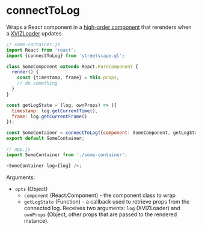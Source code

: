 # connectToLog

Wraps a React component in a
[high-order component](https://reactjs.org/docs/higher-order-components.html) that rerenders when a
[XVIZLoader](/docs/api-reference/xviz-loader-interface.md) updates.

```jsx
// some-container.js
import React from 'react';
import {connectToLog} from 'streetscape.gl';

class SomeComponent extends React.PureComponent {
  render() {
    const {timestamp, frame} = this.props;
    // do something
  }
}

const getLogState = (log, ownProps) => ({
  timestamp: log.getCurrentTime(),
  frame: log.getCurrentFrame()
});

const SomeContainer = connectToLog({component: SomeComponent, getLogState});
export default SomeContainer;
```

```js
// app.js
import SomeContainer from './some-container';

<SomeContainer log={log} />;
```

Arguments:

- `opts` (Object)
  - `component` (React.Component) - the component class to wrap
  - `getLogState` (Function) - a callback used to retrieve props from the connected log. Receives
    two arguments: `log` (XVIZLoader) and `ownProps` (Object, other props that are passed to the
    rendered instance).
